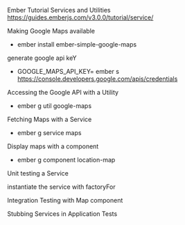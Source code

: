 Ember Tutorial Services and Utilities
https://guides.emberjs.com/v3.0.0/tutorial/service/

Making Google Maps available
- ember install ember-simple-google-maps

generate google api keY

- GOOGLE_MAPS_API_KEY=<your key here> ember s
https://console.developers.google.com/apis/credentials

Accessing the Google API with a Utility

- ember g util google-maps

Fetching Maps with a Service

- ember g service maps

Display maps with a component

- ember g component location-map

Unit testing a Service

instantiate the service with factoryFor

Integration Testing with Map component

Stubbing Services in Application Tests
